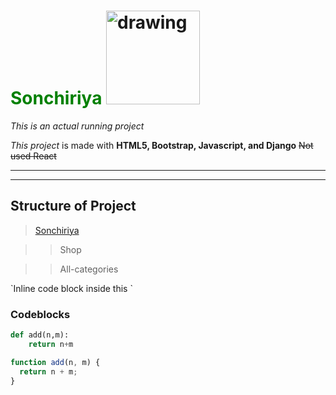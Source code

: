 # <span style="color: green"> Sonchiriya </span>                <img src="https://www.freepnglogos.com/uploads/parrot/pin-ulla-therstr-glar-parrot-parrot-21.png" alt="drawing" width="150"/>

<!-- ![](https://www.freepnglogos.com/uploads/parrot/pin-ulla-therstr-glar-parrot-parrot-21.png) -->

_This is an actual running project_

_This project_ is made with **HTML5, Bootstrap, Javascript, and Django** ~~Not used React~~

---

---

## Structure of Project

> [Sonchiriya](sonchiriya.co.in)

> > Shop

> > All-categories

\`Inline code block inside this `

### Codeblocks

```python
def add(n,m):
    return n+m
```

```javascript
function add(n, m) {
  return n + m;
}
```


